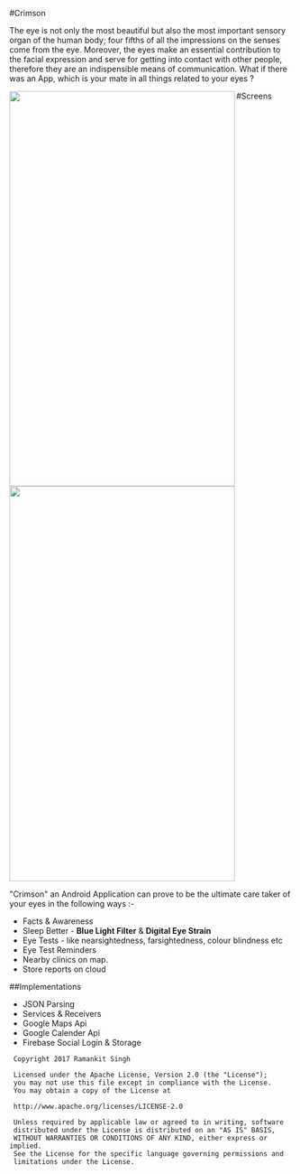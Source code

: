 #Crimson

The eye is not only the most beautiful but also the most important sensory organ of the human body; four fifths of all the impressions on the senses come from the eye. Moreover, the eyes make an essential contribution to the facial expression and serve for getting into contact with other people, therefore they are an indispensible means of communication. What if there was an App, which is your mate in all things related to your eyes ?

#Screens
<img src="https://github.com/webianks/crimson/blob/master/screens/screen_one.png" align="left" height="700" width="400" >
<img src="https://github.com/webianks/crimson/blob/master/screens/screen_two.png"  height="700" width="400" >


"Crimson" an Android Application can prove to be the ultimate care taker of your eyes in the following ways :- 

<ul>
<li>Facts & Awareness</li>
<li>Sleep Better - <B>Blue Light Filter</B> & <B>Digital Eye Strain</B></li>
<li>Eye Tests - like nearsightedness, farsightedness, colour blindness etc </li>
<li>Eye Test Reminders</li>
<li>Nearby clinics on map.</li>
<li>Store reports on cloud</li>
</ul>

##Implementations

<ul>
<li>JSON Parsing</li>
<li>Services & Receivers</li>
<li>Google Maps Api </li>
<li>Google Calender Api</li>
<li>Firebase Social Login & Storage</li>

</ul>


```
 Copyright 2017 Ramankit Singh

 Licensed under the Apache License, Version 2.0 (the "License");
 you may not use this file except in compliance with the License.
 You may obtain a copy of the License at

 http://www.apache.org/licenses/LICENSE-2.0

 Unless required by applicable law or agreed to in writing, software
 distributed under the License is distributed on an "AS IS" BASIS,
 WITHOUT WARRANTIES OR CONDITIONS OF ANY KIND, either express or implied.
 See the License for the specific language governing permissions and
 limitations under the License.
   
 ```

